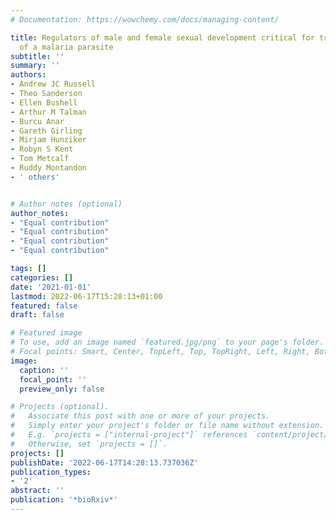 ```yaml
---
# Documentation: https://wowchemy.com/docs/managing-content/

title: Regulators of male and female sexual development critical for transmission
  of a malaria parasite
subtitle: ''
summary: ''
authors:
- Andrew JC Russell
- Theo Sanderson
- Ellen Bushell
- Arthur M Talman
- Burcu Anar
- Gareth Girling
- Mirjam Hunziker
- Robyn S Kent
- Tom Metcalf
- Ruddy Montandon
- ' others'


# Author notes (optional)
author_notes:
- "Equal contribution"
- "Equal contribution"
- "Equal contribution"
- "Equal contribution"

tags: []
categories: []
date: '2021-01-01'
lastmod: 2022-06-17T15:28:13+01:00
featured: false
draft: false

# Featured image
# To use, add an image named `featured.jpg/png` to your page's folder.
# Focal points: Smart, Center, TopLeft, Top, TopRight, Left, Right, BottomLeft, Bottom, BottomRight.
image:
  caption: ''
  focal_point: ''
  preview_only: false

# Projects (optional).
#   Associate this post with one or more of your projects.
#   Simply enter your project's folder or file name without extension.
#   E.g. `projects = ["internal-project"]` references `content/project/deep-learning/index.md`.
#   Otherwise, set `projects = []`.
projects: []
publishDate: '2022-06-17T14:28:13.737036Z'
publication_types:
- '2'
abstract: ''
publication: '*bioRxiv*'
---
```

